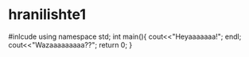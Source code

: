 # hranilishte1

#inlcude <iostream>
using namespace std;
int main(){
    cout<<"Heyaaaaaaa!";
    endl;
    cout<<"Wazaaaaaaaaa??";
    return 0;
}